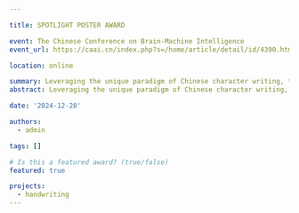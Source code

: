 ```yaml
---

title: SPOTLIGHT POSTER AWARD

event: The Chinese Conference on Brain-Machine Intelligence
event_url: https://caai.cn/index.php?s=/home/article/detail/id/4390.html

location: online

summary: Leveraging the unique paradigm of Chinese character writing, this study uncovered a novel mechanism of sequential regulation in the brain’s encoding of complex motor sequences, based on activity in the human motor cortex. Building on this discovery, a state-dependent motor encoding and decoding model was developed, culminating in the creation of China’s first brain-controlled robotic arm system capable of writing Chinese characters.
abstract: Leveraging the unique paradigm of Chinese character writing, this study uncovered a novel mechanism of sequential regulation in the brain’s encoding of complex motor sequences, based on activity in the human motor cortex. Building on this discovery, a state-dependent motor encoding and decoding model was developed, culminating in the creation of China’s first brain-controlled robotic arm system capable of writing Chinese characters.

date: '2024-12-20'

authors:
  - admin

tags: []

# Is this a featured award? (true/false)
featured: true

projects:
  - handwriting
---
```

